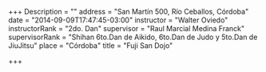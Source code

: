 +++
Description = ""
address = "San Martín 500, Río Ceballos, Córdoba"
date = "2014-09-09T17:47:45-03:00"
instructor = "Walter Oviedo"
instructorRank = "2do. Dan"
supervisor = "Raul Marcial Medina Franck"
supervisorRank = "Shihan 6to.Dan de Aikido, 6to.Dan de Judo y 5to.Dan de JiuJitsu"
place = "Córdoba"
title = "Fuji San Dojo"

+++

